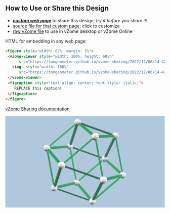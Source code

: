 
## How to Use or Share this Design

 - [***custom web page***][post] to share this design; *try it before you share it!*
 - [source file for that custom page][source]; click to customize
 - [raw vZome file][raw] to use in vZome desktop or vZome Online
 
 HTML for embedding in any web page:
 ```html
<figure style="width: 87%; margin: 5%">
  <vzome-viewer style="width: 100%; height: 60vh"
       src="https://tomgeometer.github.io/vzome-sharing/2022/12/06/14-42-34-Cuboctahedron/Cuboctahedron.vZome" >
    <img  style="width: 100%"
       src="https://tomgeometer.github.io/vzome-sharing/2022/12/06/14-42-34-Cuboctahedron/Cuboctahedron.png" >
  </vzome-viewer>
  <figcaption style="text-align: center; font-style: italic;">
     REPLACE this caption!
  </figcaption>
</figure>
 ```

[vZome Sharing documentation](https://vzome.github.io/vzome/sharing.html#how-it-works)

![Image](<Cuboctahedron.png>)


[post]: <https://tomgeometer.github.io/vzome-sharing/2022/12/06/Cuboctahedron-14-42-34.html>
[source]: <https://github.com/tomgeometer/vzome-sharing/edit/main/_posts/2022-12-06-Cuboctahedron-14-42-34.md>
[raw]: <https://raw.githubusercontent.com/tomgeometer/vzome-sharing/main/2022/12/06/14-42-34-Cuboctahedron/Cuboctahedron.vZome>